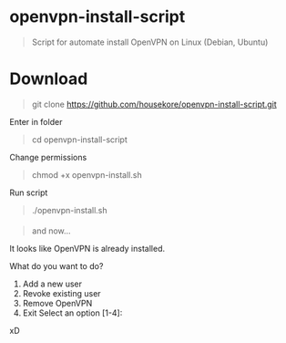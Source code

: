 # openvpn-install-script
> Script for automate install OpenVPN on Linux (Debian, Ubuntu) 

# Download
>git clone  https://github.com/housekore/openvpn-install-script.git

Enter in folder
> cd openvpn-install-script

Change permissions
> chmod +x openvpn-install.sh

Run script
> ./openvpn-install.sh

####

> and now...

It looks like OpenVPN is already installed.

What do you want to do?
   1) Add a new user
   2) Revoke existing user
   3) Remove OpenVPN
   4) Exit
Select an option [1-4]:

xD
